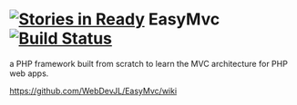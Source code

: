 [![Stories in Ready](https://badge.waffle.io/WebDevJL/EasyMvc.png?label=ready&title=Ready)](https://waffle.io/WebDevJL/EasyMvc)
EasyMvc [![Build Status](https://travis-ci.org/WebDevJL/EasyMvc.svg?branch=issue59)](https://travis-ci.org/WebDevJL/EasyMvc)
=====================
a PHP framework built from scratch to learn the MVC architecture for PHP web apps.

https://github.com/WebDevJL/EasyMvc/wiki
